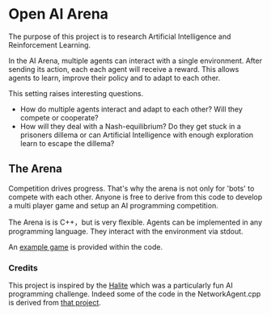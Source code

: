 # Open AI Arena

The purpose of this project is to research Artificial Intelligence and Reinforcement Learning.

In the AI Arena, multiple agents can interact with a single environment. After sending its action, each each agent will receive a reward. This allows agents to learn, improve their policy and to adapt to each other.

This setting raises interesting questions.

* How do multiple agents interact and adapt to each other?
Will they compete or cooperate?
* How will they deal with a Nash-equilibrium? Do they get stuck in a prisoners dillema or can Artificial Intelligence with enough exploration learn to escape the dillema?


## The Arena

Competition drives progress. That's why the arena is not only for 'bots' to compete with each other. Anyone is free to derive from this code to develop a multi player game and setup an AI programming competition.

The Arena is is C++，but is very flexible. Agents can be implemented in any programming language. They interact with the environment via stdout.

An [example game](./environment/chickenpoker/README.md) is provided within the code.

### Credits

This project is inspired by the [Halite](https://halite.io/index.php) which was a particularly fun AI programming challenge. Indeed some of the code in the NetworkAgent.cpp is derived from [that project](https://github.com/HaliteChallenge/Halite).

